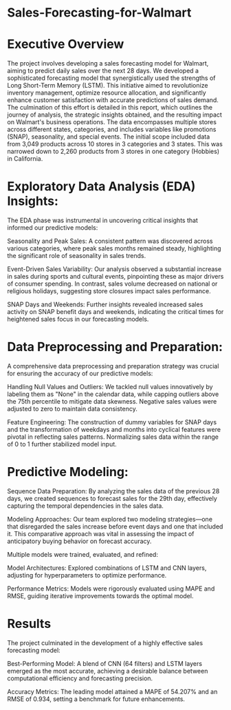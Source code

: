 # Sales-Forecasting-for-Walmart
# Executive Overview

The project involves developing a sales forecasting model for Walmart, aiming to predict daily sales over the next 28 days. We developed a sophisticated forecasting model that synergistically used the strengths of Long Short-Term Memory (LSTM). This initiative aimed to revolutionize inventory management, optimize resource allocation, and significantly enhance customer satisfaction with accurate predictions of sales demand. The culmination of this effort is detailed in this report, which outlines the journey of analysis, the strategic insights obtained, and the resulting impact on Walmart's business operations. The data encompasses multiple stores across different states, categories, and includes variables like promotions (SNAP), seasonality, and special events. The initial scope included data from 3,049 products across 10 stores in 3 categories and 3 states. This was narrowed down to 2,260 products from 3 stores in one category (Hobbies) in California.

# Exploratory Data Analysis (EDA) Insights:
The EDA phase was instrumental in uncovering critical insights that informed our predictive models:

Seasonality and Peak Sales: A consistent pattern was discovered across various categories, where peak sales months remained steady, highlighting the significant role of seasonality in sales trends.

Event-Driven Sales Variability: Our analysis observed a substantial increase in sales during sports and cultural events, pinpointing these as major drivers of consumer spending. In contrast, sales volume decreased on national or religious holidays, suggesting store closures impact sales performance.

SNAP Days and Weekends: Further insights revealed increased sales activity on SNAP benefit days and weekends, indicating the critical times for heightened sales focus in our forecasting models.

# Data Preprocessing and Preparation:
A comprehensive data preprocessing and preparation strategy was crucial for ensuring the accuracy of our predictive models:

Handling Null Values and Outliers: We tackled null values innovatively by labeling them as "None" in the calendar data, while capping outliers above the 75th percentile to mitigate data skewness. Negative sales values were adjusted to zero to maintain data consistency.

Feature Engineering: The construction of dummy variables for SNAP days and the transformation of weekdays and months into cyclical features were pivotal in reflecting sales patterns. Normalizing sales data within the range of 0 to 1 further stabilized model input.

# Predictive Modeling:
Sequence Data Preparation: By analyzing the sales data of the previous 28 days, we created sequences to forecast sales for the 29th day, effectively capturing the temporal dependencies in the sales data.

Modeling Approaches: Our team explored two modeling strategies—one that disregarded the sales increase before event days and one that included it. This comparative approach was vital in assessing the impact of anticipatory buying behavior on forecast accuracy.

Multiple models were trained, evaluated, and refined:

Model Architectures: Explored combinations of LSTM and CNN layers, adjusting for hyperparameters to optimize performance.

Performance Metrics: Models were rigorously evaluated using MAPE and RMSE, guiding iterative improvements towards the optimal model.

# Results
The project culminated in the development of a highly effective sales forecasting model:

Best-Performing Model: A blend of CNN (64 filters) and LSTM layers emerged as the most accurate, achieving a desirable balance between computational efficiency and forecasting precision.

Accuracy Metrics: The leading model attained a MAPE of 54.207% and an RMSE of 0.934, setting a benchmark for future enhancements.
